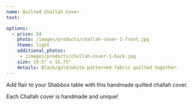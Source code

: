 ```yaml
---
name: Quilted Challah Cover
text: 

options:
  - price: 54
    photo: /images/products/challah-cover-1-front.jpg
    theme: light
    additional_photos:
     - /images/products/challah-cover-1-back.jpg
    size: 19.5" x 15.75"
    details: Black/gold/white patterned fabric quilted together. 
---
```


Add flair to your Shabbos table with this handmade quilted challah cover.

Each Challah cover is handmade and unique!